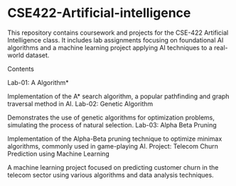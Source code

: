 # CSE422-Artificial-intelligence
This repository contains coursework and projects for the CSE-422 Artificial Intelligence class. It includes lab assignments focusing on foundational AI algorithms and a machine learning project applying AI techniques to a real-world dataset.

Contents

Lab-01: A Algorithm*

Implementation of the A* search algorithm, a popular pathfinding and graph traversal method in AI.
Lab-02: Genetic Algorithm

Demonstrates the use of genetic algorithms for optimization problems, simulating the process of natural selection.
Lab-03: Alpha Beta Pruning

Implementation of the Alpha-Beta pruning technique to optimize minimax algorithms, commonly used in game-playing AI.
Project: Telecom Churn Prediction using Machine Learning

A machine learning project focused on predicting customer churn in the telecom sector using various algorithms and data analysis techniques.
